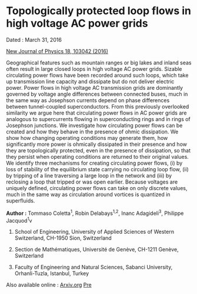 # Topologically protected loop flows in high voltage AC power grids

Dated : March 31, 2016

[New Journal of Physics 18, 103042 (2016)](http://dx.doi.org/10.1088/1367-2630/18/10/103042)

Geographical features such as mountain ranges or big lakes and inland seas often result in large closed loops in high voltage AC power grids. Sizable circulating power flows have been recorded around such loops, which take up transmission line capacity and dissipate but do not deliver electric power. Power flows in high voltage AC transmission grids are dominantly governed by voltage angle differences between connected buses, much in the same way as Josephson currents depend on phase differences between tunnel-coupled superconductors. From this previously overlooked similarity we argue here that circulating power flows in AC power grids are analogous to supercurrents flowing in superconducting rings and in rings of Josephson junctions. We investigate how circulating power flows can be created and how they behave in the presence of ohmic dissipation. We show how changing operating conditions may generate them, how significantly more power is ohmically dissipated in their presence and how they are topologically protected, even in the presence of dissipation, so that they persist when operating conditions are returned to their original values. We identify three mechanisms for creating circulating power flows, (i) by loss of stability of the equilibrium state carrying no circulating loop flow, (ii) by tripping of a line traversing a large loop in the network and (iii) by reclosing a loop that tripped or was open earlier. Because voltages are uniquely defined, circulating power flows can take on only discrete values, much in the same way as circulation around vortices is quantized in superfluids.


**Author :** Tommaso Coletta<sup>1</sup>, Robin Delabays<sup>1,2</sup>,
 Inanc Adagideli<sup>3</sup>, Philippe Jacquod<sup>1</sup>v
1) School of Engineering, University of Applied Sciences of Western Switzerland, CH-1950 Sion, Switzerland

2) Section de Mathématiques, Université de Genève, CH-1211 Genève, Switzerland

3) Faculty of Engineering and Natural Sciences, Sabanci University, Orhanli-Tuzla, Istanbul, Turkey

Also available online : [Arxiv.org](https://arxiv.org/abs/1512.04266)
 [Pre](https://journals.aps.org/pre/abstract/10.1103/PhysRevE.93.032222)




